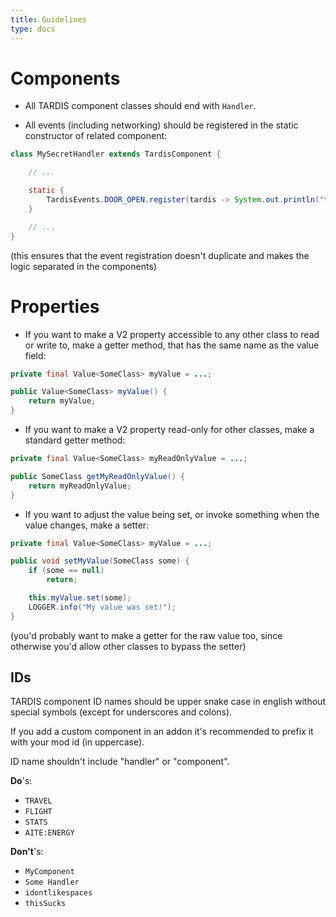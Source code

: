 ```yaml
---
title: Guidelines
type: docs
---
```


# Components
- All TARDIS component classes should end with `Handler`.

- All events (including networking) should be registered in the static constructor of related component:
```java
class MySecretHandler extends TardisComponent {

    // ...

    static {
        TardisEvents.DOOR_OPEN.register(tardis -> System.out.println("the door was opened!"));
    }

    // ...
}
```
(this ensures that the event registration doesn't duplicate and makes the logic separated in the components)


# Properties
- If you want to make a V2 property accessible to any other class to read or write to, make a getter method, that has the same name as the value field:
```java
private final Value<SomeClass> myValue = ...;

public Value<SomeClass> myValue() {
    return myValue;
}
```

- If you want to make a V2 property read-only for other classes, make a standard getter method:
```java
private final Value<SomeClass> myReadOnlyValue = ...;

public SomeClass getMyReadOnlyValue() {
    return myReadOnlyValue;
}
```

- If you want to adjust the value being set, or invoke something when the value changes, make a setter:
```java
private final Value<SomeClass> myValue = ...;

public void setMyValue(SomeClass some) {
    if (some == null)
        return;

    this.myValue.set(some);
    LOGGER.info("My value was set!");
}
```
(you'd probably want to make a getter for the raw value too, since otherwise you'd allow other classes to bypass the setter)

## IDs
TARDIS component ID names should be upper snake case in english without special symbols (except for underscores and colons). 

If you add a custom component in an addon it's recommended to prefix it with your mod id (in uppercase).

ID name shouldn't include "handler" or "component".

**Do**'s:
- `TRAVEL`
- `FLIGHT`
- `STATS`
- `AITE:ENERGY`

**Don't**'s:
- `MyComponent`
- `Some Handler`
- `idontlikespaces`
- `thisSucks`


